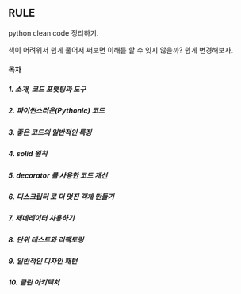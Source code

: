 ## RULE

python clean code 정리하기. 

책이 어려워서 쉽게 풀어서 써보면 이해를 할 수 잇지 않을까? 쉽게 변경해보자.



#### 목차

##### 1. 소개, 코드 포맷팅과 도구

##### 2. 파이썬스러운(Pythonic) 코드

##### 3. 좋은 코드의 일반적인 특징

##### 4. solid 원칙

##### 5. decorator 를 사용한 코드 개선

##### 6. 디스크립터 로 더 멋진 객체 만들기

##### 7. 제네레이터 사용하기

##### 8. 단위 테스트와 리팩토링

##### 9. 일반적인 디자인 패턴

##### 10. 클린 아키텍처 



